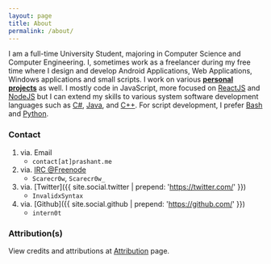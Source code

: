 ```yaml
---
layout: page
title: About
permalink: /about/
---
```


I am a full-time University Student, majoring in Computer Science and Computer Engineering. I, sometimes work as a freelancer during my free time where I design and develop Android Applications, Web Applications, Windows applications and small scripts. I work on various [**personal projects**](/projects) as well. I mostly code in JavaScript, more focused on [ReactJS](https://reactjs.org/) and [NodeJS](https://nodejs.org/en/) but I can extend my skills to various system software development languages such as [C#](<https://en.wikipedia.org/wiki/C_Sharp_(programming_language)>), [Java](https://www.java.com/), and [C++](https://www.cplusplus.com/). For script development, I prefer [Bash](https://en.wikibooks.org/wiki/Bash_Shell_Scripting) and [Python](https://www.python.org/).

### Contact

1. via. Email <i class="far fa-envelope"></i>
    - `contact[at]prashant.me`
2. via. [IRC @Freenode]() <i class="fas fa-network-wired"></i>
    - `Scarecr0w`, `Scarecr0w_`
3. via. [Twitter]({{ site.social.twitter | prepend: 'https://twitter.com/' }}) <i class="fab fa-twitter"></i>
    - `InvalidxSyntax`
4. via. [Github]({{ site.social.github | prepend: 'https://github.com/' }}) <i class="fab fa-github-alt"></i>
    - `intern0t`

### Attribution(s)

View credits and attributions at [Attribution](/attribution) page.